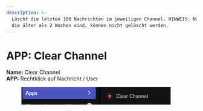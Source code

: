 ```yaml
---
description: >-
  Löscht die letzten 100 Nachrichten im jeweiligen Channel. HINWEIS: Nachrichten
  die älter als 2 Wochen sind, können nicht gelöscht werden.
---
```


# APP: Clear Channel

**Name:** Clear Channel\
**APP:** Rechtklick auf Nachricht / User

<div align="left">

<figure><img src="../../.gitbook/assets/image (7).png" alt=""><figcaption></figcaption></figure>

</div>

